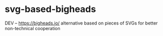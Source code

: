 # svg-based-bigheads
DEV – https://bigheads.io/ alternative based on pieces of SVGs for better non-technical cooperation
